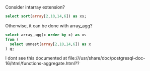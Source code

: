Consider intarray extension?

```sql
select sort(array[2,10,14,6]) as xs;
```

Otherwise, it can be done with array_agg?

```sql
select array_agg(x order by x) as xs
from (
  select unnest(array[2,10,14,6]) as x
) g;
```

I dont see this documented at file:///usr/share/doc/postgresql-doc-16/html/functions-aggregate.html??
